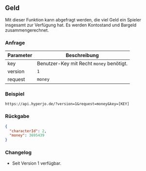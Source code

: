 ## Geld

Mit dieser Funktion kann abgefragt werden, die viel Geld ein Spieler insgesamt zur Verfügung hat. Es werden Kontostand und Bargeld zusammengerechnet.

### Anfrage

| Parameter | Beschreibung |
| --- | --- |
| key | Benutzer-Key mit Recht `money` benötigt. |
| version | `1` |
| request | `money` |

### Beispiel

`https://api.hyperjo.de/?version=1&request=money&key=[KEY]`

### Rückgabe

```json
{
  "characterId": 2,
  "money": 3695439
}
```

### Changelog

- Seit Version 1 verfügbar.